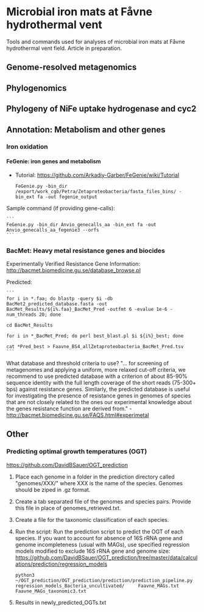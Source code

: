 # Microbial iron mats at Fåvne hydrothermal vent

Tools and commands used for analyses of microbial iron mats at Fåvne hydrothermal vent field. Article in preparation.

## Genome-resolved metagenomics

## Phylogenomics

## Phylogeny of NiFe uptake hydrogenase and cyc2

## Annotation: Metabolism and other genes

### Iron oxidation

#### FeGenie: iron genes and metabolism
- Tutorial: https://github.com/Arkadiy-Garber/FeGenie/wiki/Tutorial

    ```
    FeGenie.py -bin_dir /export/work_cgb/Petra/Zetaproteobacteria/fasta_files_bins/ -bin_ext fa -out fegenie_output 
    ```

Sample command (if providing gene-calls):

    ```
    FeGenie.py -bin_dir Anvio_genecalls_aa -bin_ext fa -out Anvio_genecalls_aa_fegenie3 --orfs
    ```

### BacMet: Heavy metal resistance genes and biocides
Experimentally Verified Resistance Gene Information:
http://bacmet.biomedicine.gu.se/database_browse.pl

Predicted:

    ```
    for i in *.faa; do blastp -query $i -db BacMet2_predicted_database.fasta -out BacMet_Results/${i%.faa}_BacMet_Pred -outfmt 6 -evalue 1e-6 -num_threads 20; done
    
    cd BacMet_Results
    
    for i in *_BacMet_Pred; do perl best_blast.pl $i ${i%}_best; done
    
    cat *Pred_best > Faavne_BS4_allZetaproteobacteria_BacMet_Pred.tsv
    ```

What database and threshold criteria to use?
"... for screening of metagenomes and applying a uniform, more relaxed cut-off criteria, we recommend to use predicted database with a criterion of about 85-90% sequence identity with the full length coverage of the short reads (75-300+ bps) against resistance genes. Similarly, the predicted database is useful for investigating the presence of resistance genes in genomes of species that are not closely related to the ones our experimental knowledge about the genes resistance function are derived from." - http://bacmet.biomedicine.gu.se/FAQS.html#experimetal

## Other

### Predicting optimal growth temperatures (OGT)
https://github.com/DavidBSauer/OGT_prediction

1. Place each genome in a folder in the prediction directory called "genomes/XXX/" where XXX is the name of the species.  Genomes should be ziped in .gz format.
2. Create a tab separated file of the genomes and species pairs. Provide this file in place of genomes_retrieved.txt. 
3. Create a file for the taxonomic classification of each species. 
4. Run the script: Run the prediction script to predict the OGT of each species. If you want to account for absence of 16S rRNA gene and genome incompleteness (usual with MAGs), use specified regression models modified to exclude 16S rRNA gene and genome size: https://github.com/DavidBSauer/OGT_prediction/tree/master/data/calculations/prediction/regression_models

    ```
    python3 ~/OGT_prediction/OGT_prediction/prediction/prediction_pipeline.py regression_models_Bacteria_uncultivated/     Faavne_MAGs.txt Faavne_MAGs_taxonomic3.txt
    ```

5. Results in newly_predicted_OGTs.txt

